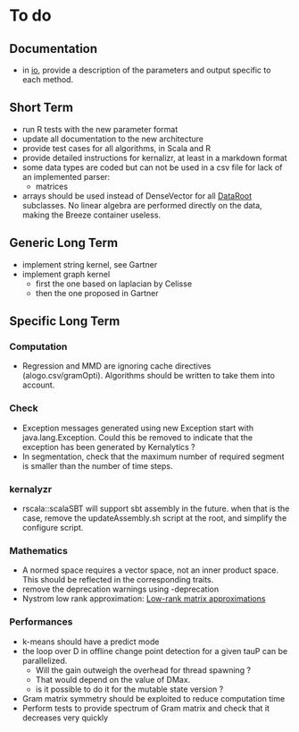 # To do

## Documentation

- in [io](/doc/io.md), provide a description of the parameters and output specific to each method.

## Short Term

- run R tests with the new parameter format
- update all documentation to the new architecture
- provide test cases for all algorithms, in Scala and R
- provide detailed instructions for kernalizr, at least in a markdown format
- some data types are coded but can not be used in a csv file for lack of an implemented parser:
  - matrices
- arrays should be used instead of DenseVector for all [DataRoot](/src/main/scala/rkhs/DataRoot.scala) subclasses. No linear algebra are performed directly on the data, making the Breeze container useless.

## Generic Long Term

- implement string kernel, see Gartner
- implement graph kernel
  - first the one based on laplacian by Celisse
  - then the one proposed in Gartner
  
## Specific Long Term

### Computation

- Regression and MMD are ignoring cache directives (alogo.csv/gramOpti). Algorithms should be written to take them into account.

### Check

- Exception messages generated using new Exception start with java.lang.Exception. Could this be removed to indicate that the exception has been generated by Kernalytics ?
- In segmentation, check that the maximum number of required segment is smaller than the number of time steps.

### kernalyzr

- rscala::scalaSBT will support sbt assembly in the future. when that is the case, remove the updateAssembly.sh script at the root, and simplify the configure script.

### Mathematics

- A normed space requires a vector space, not an inner product space. This should be reflected in the corresponding traits.
- remove the deprecation warnings using -deprecation
- Nystrom low rank approximation: [Low-rank matrix approximations](https://en.wikipedia.org/wiki/Low-rank_matrix_approximations)

### Performances

- k-means should have a predict mode
- the loop over D in offline change point detection for a given tauP can be parallelized.
  - Will the gain outweigh the overhead for thread spawning ?
  - That would depend on the value of DMax.
  - is it possible to do it for the mutable state version ?
- Gram matrix symmetry should be exploited to reduce computation time
- Perform tests to provide spectrum of Gram matrix and check that it decreases very quickly
